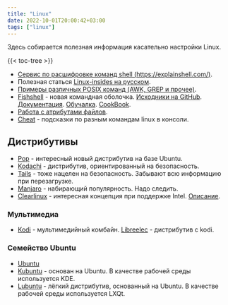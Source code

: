 ```yaml
---
title: "Linux"
date: 2022-10-01T20:00:42+03:00
tags: ["linux"]
---
```


Здесь собирается полезная информация касательно настройки Linux.

{{< toc-tree >}}

* [Сервис по расшифровке команд shell (https://explainshell.com/)](https://explainshell.com).
* Полезная статься [Linux-insides на русском](https://proninyaroslav.gitbooks.io/linux-insides-ru/content/).
* [Примеры различных POSIX команд (AWK, GREP и прочее)](https://github.com/learnbyexample/Command-line-text-processing).
* [Fishshell](https://fishshell.com/) - новая командная оболочка. [Исходники на GitHub](https://github.com/fish-shell/fish-shell). [Документация](https://fishshell.com/docs/current/index.html). [Обучалка](https://fishshell.com/docs/current/tutorial.html). [CookBook](https://github.com/jorgebucaran/fish-shell-cookbook).
* [Работа с атрибутами файлов](https://wiki.enchtex.info/doc/linux_file_attributes).
* [Cheat](https://snapcraft.io/cheat) - подсказки по разным командам linux в консоли.

## Дистрибутивы

* [Pop](https://system76.com/pop) - интересный новый дистрибутив на базе Ubuntu.
* [Kodachi](https://www.digi77.com/linux-kodachi/) - дистрибутив, ориентированный на безопасность.
* [Tails](https://tails.boum.org/) - тоже нацелен на безопасность. Забывают всю информацию при перезагрузке.
* [Manjaro](https://manjaro.org/) - набирающий популярность. Надо следить.
* [Clearlinux](https://clearlinux.org/) - интересная концепция при поддержке Intel. [Описание](https://pingvinus.ru/distribution/clear-linux).

### Мультимедиа

* [Kodi](https://kodi.tv/) - мультимедийный комбайн. [Libreelec](https://libreelec.wiki/releases) - дистрибутив с kodi.

### Семейство Ubuntu

* [Ubuntu](https://www.ubuntu.com)
* [Kubuntu](https://kubuntu.org/) - основан на Ubuntu. В качестве рабочей среды используется KDE.
* [Lubuntu](https://lubuntu.me) - лёгкий дистрибутив, основанный на Ubuntu. В качестве рабочей среды используется LXQt.
